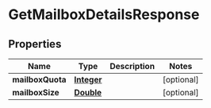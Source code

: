 

# GetMailboxDetailsResponse


## Properties

| Name | Type | Description | Notes |
|------------ | ------------- | ------------- | -------------|
|**mailboxQuota** | [**Integer**](Integer.md) |  |  [optional] |
|**mailboxSize** | [**Double**](Double.md) |  |  [optional] |



